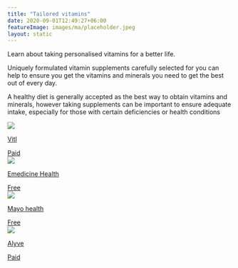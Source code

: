 ```yaml
---
title: "Tailored vitamins"
date: 2020-09-01T12:49:27+06:00
featureImage: images/ma/placeholder.jpeg
layout: static
---
```


Learn about taking personalised vitamins for a better life.

Uniquely formulated vitamin supplements carefully selected for you can help to ensure you get the vitamins and minerals you need to get the best out of every day.

A healthy diet is generally accepted as the best way to obtain vitamins and minerals, however taking supplements can be important to ensure adequate intake, especially for those with certain deficiencies or health conditions

<a class="ma-link" href="https://www.awin1.com/cread.php?awinmid=6724&awinaffid=1198638&ued=https%3A%2F%2Fvitl.com%2F"><div class="ma-card"><div class="ma-icon"><img src ="/images/icon-pound.png"/></div><div class="ma-name"><p>Vitl</p></div><div class="ma-paid-text"><span>Paid</span></div></div></a><a class="ma-link" href="https://www.emedicinehealth.com/vitamin_and_mineral_supplements/article_em.htm"><div class="ma-card"><div class="ma-icon"><img src ="/images/icon-check.png"/></div><div class="ma-name"><p>Emedicine Health</p></div><div class="ma-paid-text"><span>Free</span></div></div></a><a class="ma-link" href="https://www.mayoclinichealthsystem.org/hometown-health/speaking-of-health/why-take-vitamin-and-mineral-supplements"><div class="ma-card"><div class="ma-icon"><img src ="/images/icon-check.png"/></div><div class="ma-name"><p>Mayo health</p></div><div class="ma-paid-text"><span>Free</span></div></div></a><a class="ma-link" href="https://www.awin1.com/cread.php?awinmid=28225&awinaffid=1198638&ued=https%3A%2F%2Fwww.alyvewellness.com%2F"><div class="ma-card"><div class="ma-icon"><img src ="/images/icon-pound.png"/></div><div class="ma-name"><p>Alyve</p></div><div class="ma-paid-text"><span>Paid</span></div></div></a>  

<br/><br/>






